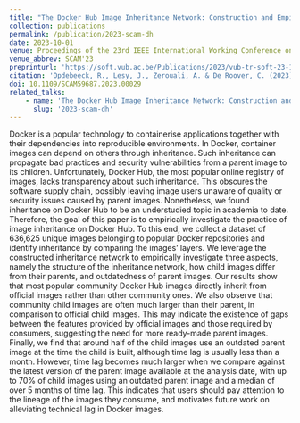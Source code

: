 ```yaml
---
title: "The Docker Hub Image Inheritance Network: Construction and Empirical Insights"
collection: publications
permalink: /publication/2023-scam-dh
date: 2023-10-01
venue: Proceedings of the 23rd IEEE International Working Conference on Source Code Analysis and Manipulation (SCAM'23)
venue_abbrev: SCAM'23
preprinturl: 'https://soft.vub.ac.be/Publications/2023/vub-tr-soft-23-14.pdf'
citation: 'Opdebeeck, R., Lesy, J., Zerouali, A. & De Roover, C. (2023). <i>The Docker Hub Image Inheritance Network: Construction and Empirical Insights</i> In Proceedings of the 23rd IEEE International Working Conference on Source Code Analysis and Manipulation (SCAM'23).'
doi: 10.1109/SCAM59687.2023.00029
related_talks:
    - name: 'The Docker Hub Image Inheritance Network: Construction and Empirical Insights'
      slug: '2023-scam-dh'
---
```

Docker is a popular technology to containerise applications together with their dependencies into reproducible environments. In Docker, container images can depend on others through inheritance. Such inheritance can propagate bad practices and security vulnerabilities from a parent image to its children. Unfortunately, Docker Hub, the most popular online registry of images, lacks transparency about such inheritance. This obscures the software supply chain, possibly leaving image users unaware of quality or security issues caused by parent images. Nonetheless, we found inheritance on Docker Hub to be an understudied topic in academia to date. Therefore, the goal of this paper is to empirically investigate the practice of image inheritance on Docker Hub. To this end, we collect a dataset of 636,625 unique images belonging to popular Docker repositories and identify inheritance by comparing the images’ layers. We leverage the constructed inheritance network to empirically investigate three aspects, namely the structure of the inheritance network, how child images differ from their parents, and outdatedness of parent images. Our results show that most popular community Docker Hub images directly inherit from official images rather than other community ones. We also observe that community child images are often much larger than their parent, in comparison to official child images. This may indicate the existence of gaps between the features provided by official images and those required by consumers, suggesting the need for more ready-made parent images. Finally, we find that around half of the child images use an outdated parent image at the time the child is built, although time lag is usually less than a month. However, time lag becomes much larger when we compare against the latest version of the parent image available at the analysis date, with up to 70% of child images using an outdated parent image and a median of over 5 months of time lag. This indicates that users should pay attention to the lineage of the images they consume, and motivates future work on alleviating technical lag in Docker images.
